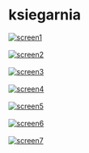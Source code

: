 # ksiegarnia
<a href="https://postimg.cc/jDDr8h8P" target="_blank"><img src="https://i.postimg.cc/jDDr8h8P/screen1.jpg" alt="screen1"/></a><br/><br/>
<a href="https://postimg.cc/z3qYmNtJ" target="_blank"><img src="https://i.postimg.cc/z3qYmNtJ/screen2.jpg" alt="screen2"/></a><br/><br/>
<a href="https://postimg.cc/YvTBTmVV" target="_blank"><img src="https://i.postimg.cc/YvTBTmVV/screen3.jpg" alt="screen3"/></a><br/><br/>
<a href="https://postimg.cc/WtSLTyC0" target="_blank"><img src="https://i.postimg.cc/WtSLTyC0/screen4.jpg" alt="screen4"/></a><br/><br/>
<a href="https://postimg.cc/G8x0Bg2w" target="_blank"><img src="https://i.postimg.cc/G8x0Bg2w/screen5.jpg" alt="screen5"/></a><br/><br/>
<a href="https://postimg.cc/bGbfPwfv" target="_blank"><img src="https://i.postimg.cc/bGbfPwfv/screen6.jpg" alt="screen6"/></a><br/><br/>
<a href="https://postimg.cc/ftNnRQMf" target="_blank"><img src="https://i.postimg.cc/ftNnRQMf/screen7.jpg" alt="screen7"/></a><br/><br/>
